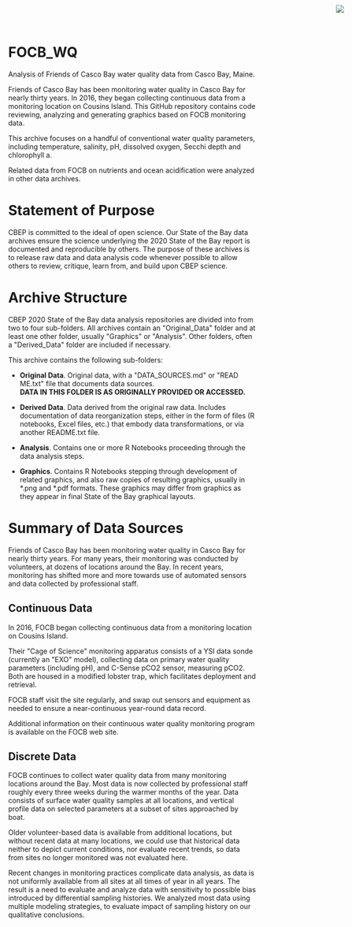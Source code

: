 # FOCB_WQ
Analysis of Friends of Casco Bay water quality  data from Casco Bay, Maine.

<img
    src="https://www.cascobayestuary.org/wp-content/uploads/2014/04/logo_sm.jpg"
    style="position:absolute;top:10px;right:50px;" />
    
Friends of Casco Bay has been monitoring water quality in Casco Bay for nearly
thirty years. In 2016, they began collecting continuous data from a monitoring
location on Cousins Island.  This GitHub repository contains code reviewing,
analyzing and generating graphics based on FOCB monitoring data.

This archive focuses on a handful of conventional water quality parameters,
including temperature, salinity, pH, dissolved oxygen, Secchi depth and 
chlorophyll a.

Related data from FOCB on nutrients and ocean acidification were analyzed in
other data archives.

# Statement of Purpose
CBEP is committed to the ideal of open science.  Our State of the Bay data
archives ensure the science underlying the 2020 State of the Bay report is
documented and reproducible by others. The purpose of these archives is to
release raw data and data analysis code whenever possible to allow others to
review, critique, learn from, and build upon CBEP science.

# Archive Structure
 CBEP 2020 State of the Bay data analysis repositories are divided into from two
 to four sub-folders.  All archives contain an "Original_Data" folder and at
 least one other folder, usually "Graphics" or "Analysis". Other folders, often
 a "Derived_Data" folder are included if necessary.
 
 This archive contains the following sub-folders:

- **Original Data**.  Original data, with a "DATA_SOURCES.md" or "READ ME.txt" file
that documents data sources.  
    **DATA IN THIS FOLDER IS AS ORIGINALLY PROVIDED OR ACCESSED.** 

- **Derived Data**.  Data derived from the original raw data.  Includes
documentation of data reorganization steps, either in the form of files (R
notebooks, Excel files, etc.) that embody data transformations, or via another
README.txt file.

- **Analysis**.  Contains one or more R Notebooks proceeding through the data
analysis steps.

- **Graphics**.  Contains R Notebooks stepping through development of related
graphics, and also raw copies of resulting graphics, usually in \*.png and
\*.pdf formats.  These graphics may differ from graphics as they appear in final
State of the Bay graphical layouts.
  

# Summary of Data Sources
Friends of Casco Bay has been monitoring water quality in Casco Bay for nearly
thirty years.  For many years, their monitoring was conducted by volunteers, at
dozens of locations around the Bay.  In recent years, monitoring has shifted 
more and more towards use of automated sensors and data collected by
professional staff.  

## Continuous Data 
In 2016, FOCB began collecting continuous data from a monitoring
location on Cousins Island.

Their "Cage of Science" monitoring apparatus consists of a YSI data sonde
(currently an "EXO" model), collecting data on primary water quality
parameters (including pH), and C-Sense pCO2 sensor, measuring pCO2.  Both are
housed in a modified lobster trap, which facilitates deployment and retrieval.

FOCB staff visit the site regularly, and swap out sensors and equipment as
needed to ensure a  near-continuous year-round data record.

Additional information on their continuous water quality monitoring program is
available on the FOCB web site.

## Discrete Data
FOCB continues to collect water quality data from many monitoring 
locations around the Bay.  Most data is now collected by professional staff 
roughly every three weeks during the warmer months of the year.  Data consists 
of surface water quality samples at all locations, and vertical profile data on 
selected parameters at a subset of sites approached by boat.

Older volunteer-based data is available from additional locations, but without
recent data at many locations, we could use that historical data neither to
depict current conditions, nor evaluate recent trends, so data from sites
no longer monitored was not evaluated here.

Recent changes in monitoring practices complicate data analysis, as data is not 
uniformly available from all sites at all times of year in all years.  The 
result is a need to evaluate and analyze data with sensitivity to possible
bias introduced by differential sampling histories.  We analyzed most data 
using multiple modeling strategies, to evaluate impact of sampling history 
on our qualitative conclusions.
